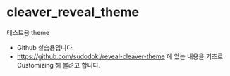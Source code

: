 cleaver_reveal_theme
====================

테스트용 theme

- Github 실습용입니다.
- https://github.com/sudodoki/reveal-cleaver-theme  에 있는 내용을 기초로 Customizing 해 볼려고 합니다.


